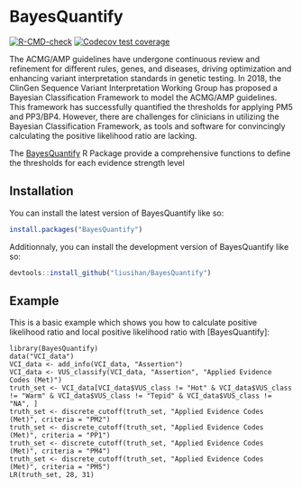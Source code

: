 
<!-- README.md is generated from README.Rmd. Please edit that file -->

# BayesQuantify

<!-- badges: start -->

[![R-CMD-check](https://github.com/liusihan/BayesQuantify/actions/workflows/R-CMD-check.yaml/badge.svg)](https://github.com/liusihan/BayesQuantify/actions/workflows/R-CMD-check.yaml)
[![Codecov test
coverage](https://codecov.io/gh/liusihan/BayesQuantify/branch/master/graph/badge.svg)](https://app.codecov.io/gh/liusihan/BayesQuantify?branch=master)
<!-- badges: end -->

The ACMG/AMP guidelines have undergone continuous review and refinement
for different rules, genes, and diseases, driving optimization and
enhancing variant interpretation standards in genetic testing. In 2018,
the ClinGen Sequence Variant Interpretation Working Group has proposed a
Bayesian Classification Framework to model the ACMG/AMP guidelines. This
framework has successfully quantified the thresholds for applying PM5
and PP3/BP4. However, there are challenges for clinicians in utilizing
the Bayesian Classification Framework, as tools and software for
convincingly calculating the positive likelihood ratio are lacking.

The [BayesQuantify](#bayesquantify) R Package provide a comprehensive
functions to define the thresholds for each evidence strength level

## Installation

You can install the latest version of BayesQuantify like so:

``` r
install.packages("BayesQuantify")
```

Additionnaly, you can install the development version of BayesQuantify like so:

``` r
devtools::install_github("liusihan/BayesQuantify")
```

## Example

This is a basic example which shows you how to calculate positive likelihood ratio and local positive likelihood ratio with [BayesQuantify]:

```{r example}
library(BayesQuantify)
data("VCI_data")
VCI_data <- add_info(VCI_data, "Assertion")
VCI_data <- VUS_classify(VCI_data, "Assertion", "Applied Evidence Codes (Met)")
truth_set <- VCI_data[VCI_data$VUS_class != "Hot" & VCI_data$VUS_class != "Warm" & VCI_data$VUS_class != "Tepid" & VCI_data$VUS_class != "NA", ]
truth_set <- discrete_cutoff(truth_set, "Applied Evidence Codes (Met)", criteria = "PM2")
truth_set <- discrete_cutoff(truth_set, "Applied Evidence Codes (Met)", criteria = "PP1")
truth_set <- discrete_cutoff(truth_set, "Applied Evidence Codes (Met)", criteria = "PM4")
truth_set <- discrete_cutoff(truth_set, "Applied Evidence Codes (Met)", criteria = "PM5")
LR(truth_set, 28, 31)
```

